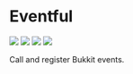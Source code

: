# Eventful

[![](https://jitpack.io/v/community.leaf/eventful.svg)](https://jitpack.io/#community.leaf/eventful "Get maven artifacts on JitPack")
[![](https://img.shields.io/badge/License-MPL--2.0-blue)](./LICENSE "Project license: MPL-2.0")
[![](https://img.shields.io/badge/Java-11-orange)](#java-version "This project targets Java 11")
[![](https://img.shields.io/badge/View-Javadocs-%234D7A97)](https://javadoc.jitpack.io/community/leaf/eventful/events-parent/latest/javadoc/ "View javadocs")

Call and register Bukkit events.
